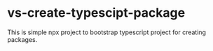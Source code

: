 # vs-create-typescipt-package
This is simple npx project to bootstrap typescript project for creating packages.
